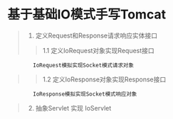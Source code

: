 # 基于基础IO模式手写Tomcat
> 1. 定义Request和Response请求响应实体接口
> > 1.1 定义IoRequest对象实现Request接口
        
            IoRequest模拟实现Socket模式请求对象
> > 1.2 定义IoResponse对象实现Response接口
        
            IoResponse模拟实现Socket模式响应对象
> 2. 抽象Servlet 实现
        IoServlet
>
